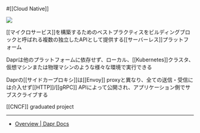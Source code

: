 #[[Cloud Native]]

![](https://dapr.io/images/dapr.svg)

[[マイクロサービス]]を構築するためのベストプラクティスをビルディングブロックと呼ばれる複数の独立したAPIとして提供する[[サーバーレス]]プラットフォーム

Daprは他のプラットフォームに依存せず、ローカル、[[Kubernetes]]クラスタ、仮想マシンまたは物理マシンのような様々な環境で実行できる

Daprの[[サイドカープロキシ]]は[[Envoy]] proxyと異なり、全ての送信・受信には介入せず[[HTTP]]/[[gRPC]] APIによって公開され、アプリケーション側でサブスクライブする

[[CNCF]] graduated project

---

- [Overview | Dapr Docs](https://docs.dapr.io/concepts/overview/)
